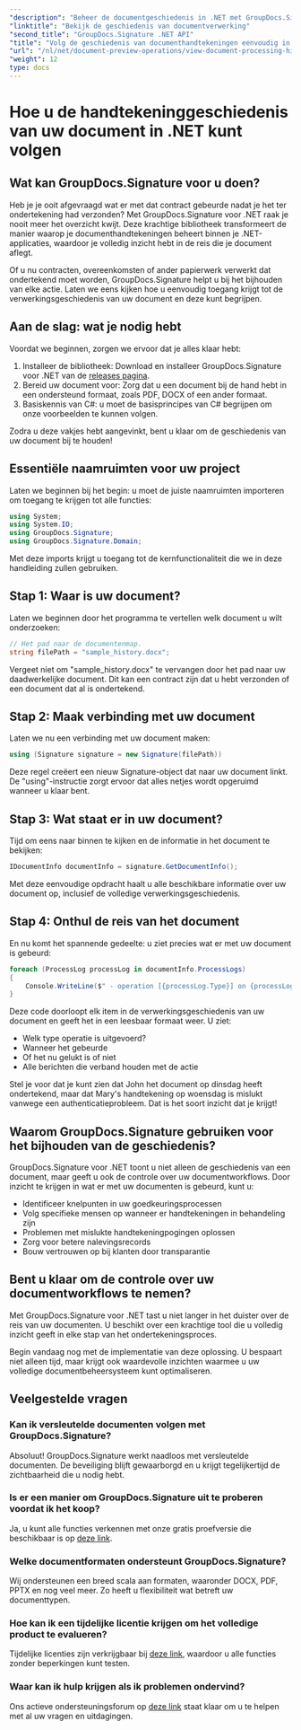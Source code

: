```yaml
---
"description": "Beheer de documentgeschiedenis in .NET met GroupDocs.Signature. Onze stapsgewijze handleiding helpt u bij het monitoren van ondertekeningsprocessen en het optimaliseren van workflowbeheer."
"linktitle": "Bekijk de geschiedenis van documentverwerking"
"second_title": "GroupDocs.Signature .NET API"
"title": "Volg de geschiedenis van documenthandtekeningen eenvoudig in .NET"
"url": "/nl/net/document-preview-operations/view-document-processing-history/"
"weight": 12
type: docs
---
```

# Hoe u de handtekeninggeschiedenis van uw document in .NET kunt volgen

## Wat kan GroupDocs.Signature voor u doen?

Heb je je ooit afgevraagd wat er met dat contract gebeurde nadat je het ter ondertekening had verzonden? Met GroupDocs.Signature voor .NET raak je nooit meer het overzicht kwijt. Deze krachtige bibliotheek transformeert de manier waarop je documenthandtekeningen beheert binnen je .NET-applicaties, waardoor je volledig inzicht hebt in de reis die je document aflegt.

Of u nu contracten, overeenkomsten of ander papierwerk verwerkt dat ondertekend moet worden, GroupDocs.Signature helpt u bij het bijhouden van elke actie. Laten we eens kijken hoe u eenvoudig toegang krijgt tot de verwerkingsgeschiedenis van uw document en deze kunt begrijpen.

## Aan de slag: wat je nodig hebt

Voordat we beginnen, zorgen we ervoor dat je alles klaar hebt:

1. Installeer de bibliotheek: Download en installeer GroupDocs.Signature voor .NET van de [releases pagina](https://releases.groupdocs.com/signature/net/).
2. Bereid uw document voor: Zorg dat u een document bij de hand hebt in een ondersteund formaat, zoals PDF, DOCX of een ander formaat.
3. Basiskennis van C#: u moet de basisprincipes van C# begrijpen om onze voorbeelden te kunnen volgen.

Zodra u deze vakjes hebt aangevinkt, bent u klaar om de geschiedenis van uw document bij te houden!

## Essentiële naamruimten voor uw project

Laten we beginnen bij het begin: u moet de juiste naamruimten importeren om toegang te krijgen tot alle functies:

```csharp
using System;
using System.IO;
using GroupDocs.Signature;
using GroupDocs.Signature.Domain;
```

Met deze imports krijgt u toegang tot de kernfunctionaliteit die we in deze handleiding zullen gebruiken.

## Stap 1: Waar is uw document?

Laten we beginnen door het programma te vertellen welk document u wilt onderzoeken:

```csharp
// Het pad naar de documentenmap.
string filePath = "sample_history.docx";
```

Vergeet niet om "sample_history.docx" te vervangen door het pad naar uw daadwerkelijke document. Dit kan een contract zijn dat u hebt verzonden of een document dat al is ondertekend.

## Stap 2: Maak verbinding met uw document

Laten we nu een verbinding met uw document maken:

```csharp
using (Signature signature = new Signature(filePath))
```

Deze regel creëert een nieuw Signature-object dat naar uw document linkt. De "using"-instructie zorgt ervoor dat alles netjes wordt opgeruimd wanneer u klaar bent.

## Stap 3: Wat staat er in uw document?

Tijd om eens naar binnen te kijken en de informatie in het document te bekijken:

```csharp
IDocumentInfo documentInfo = signature.GetDocumentInfo();
```

Met deze eenvoudige opdracht haalt u alle beschikbare informatie over uw document op, inclusief de volledige verwerkingsgeschiedenis.

## Stap 4: Onthul de reis van het document

En nu komt het spannende gedeelte: u ziet precies wat er met uw document is gebeurd:

```csharp
foreach (ProcessLog processLog in documentInfo.ProcessLogs)
{
    Console.WriteLine($" - operation [{processLog.Type}] on {processLog.Date.ToShortDateString()}. Succeeded/Failed {processLog.Succeeded}/{processLog.Failed}. Message: {processLog.Message}");
}
```

Deze code doorloopt elk item in de verwerkingsgeschiedenis van uw document en geeft het in een leesbaar formaat weer. U ziet:
- Welk type operatie is uitgevoerd?
- Wanneer het gebeurde
- Of het nu gelukt is of niet
- Alle berichten die verband houden met de actie

Stel je voor dat je kunt zien dat John het document op dinsdag heeft ondertekend, maar dat Mary's handtekening op woensdag is mislukt vanwege een authenticatieprobleem. Dat is het soort inzicht dat je krijgt!

## Waarom GroupDocs.Signature gebruiken voor het bijhouden van de geschiedenis?

GroupDocs.Signature voor .NET toont u niet alleen de geschiedenis van een document, maar geeft u ook de controle over uw documentworkflows. Door inzicht te krijgen in wat er met uw documenten is gebeurd, kunt u:

- Identificeer knelpunten in uw goedkeuringsprocessen
- Volg specifieke mensen op wanneer er handtekeningen in behandeling zijn
- Problemen met mislukte handtekeningpogingen oplossen
- Zorg voor betere nalevingsrecords
- Bouw vertrouwen op bij klanten door transparantie

## Bent u klaar om de controle over uw documentworkflows te nemen?

Met GroupDocs.Signature voor .NET tast u niet langer in het duister over de reis van uw documenten. U beschikt over een krachtige tool die u volledig inzicht geeft in elke stap van het ondertekeningsproces.

Begin vandaag nog met de implementatie van deze oplossing. U bespaart niet alleen tijd, maar krijgt ook waardevolle inzichten waarmee u uw volledige documentbeheersysteem kunt optimaliseren.

## Veelgestelde vragen

### Kan ik versleutelde documenten volgen met GroupDocs.Signature?

Absoluut! GroupDocs.Signature werkt naadloos met versleutelde documenten. De beveiliging blijft gewaarborgd en u krijgt tegelijkertijd de zichtbaarheid die u nodig hebt.

### Is er een manier om GroupDocs.Signature uit te proberen voordat ik het koop?

Ja, u kunt alle functies verkennen met onze gratis proefversie die beschikbaar is op [deze link](https://releases.groupdocs.com/).

### Welke documentformaten ondersteunt GroupDocs.Signature?

Wij ondersteunen een breed scala aan formaten, waaronder DOCX, PDF, PPTX en nog veel meer. Zo heeft u flexibiliteit wat betreft uw documenttypen.

### Hoe kan ik een tijdelijke licentie krijgen om het volledige product te evalueren?

Tijdelijke licenties zijn verkrijgbaar bij [deze link](https://purchase.groupdocs.com/temporary-license/), waardoor u alle functies zonder beperkingen kunt testen.

### Waar kan ik hulp krijgen als ik problemen ondervind?

Ons actieve ondersteuningsforum op [deze link](https://forum.groupdocs.com/c/signature/13) staat klaar om u te helpen met al uw vragen en uitdagingen.
